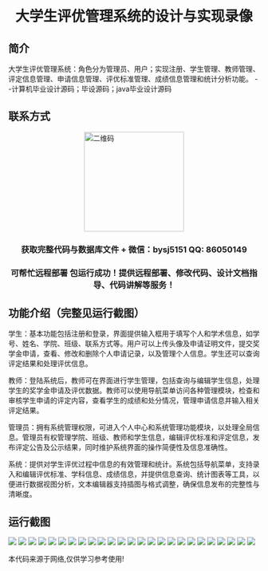 <p><h1 align="center">大学生评优管理系统的设计与实现录像</h1></p>

## 简介
大学生评优管理系统：角色分为管理员、用户；实现注册、学生管理、教师管理、评定信息管理、申请信息管理、评优标准管理、成绩信息管理和统计分析功能。    --计算机毕业设计源码；毕设源码；java毕业设计源码


## 联系方式
<img src="https://bs-1329754181.cos.ap-shanghai.myqcloud.com/wx.jpg" alt="二维码" style="display: block; margin: 0 auto;" width="200px">
<p><h3 align="center">获取完整代码与数据库文件 + 微信：bysj5151 QQ: 86050149</h3></p>
<p><h3 align="center">可帮忙远程部署 包运行成功！提供远程部署、修改代码、设计文档指导、代码讲解等服务！</h3></p>

## 功能介绍（完整见运行截图）
学生：基本功能包括注册和登录，界面提供输入框用于填写个人和学术信息，如学号、姓名、学院、班级、联系方式等。用户可以上传头像及申请证明文件，提交奖学金申请，查看、修改和删除个人申请记录，以及管理个人信息。学生还可以查询评定结果和处理评优信息。

教师：登陆系统后，教师可在界面进行学生管理，包括查询与编辑学生信息，处理学生的奖学金申请及评优数据。教师可以使用导航菜单访问各种管理模块，检查和审核学生申请的评定内容，查看学生的成绩和处分情况，管理申请信息并输入相关评定结果。

管理员：拥有系统管理权限，可进入个人中心和系统管理功能模块，以处理全局信息。管理员有权管理学院、班级、教师和学生信息，编辑评优标准和评定信息，发布评定公告及公示结果，同时维护系统界面的操作简便性及信息准确性。

系统：提供对学生评优过程中信息的有效管理和统计。系统包括导航菜单，支持录入和编辑评优标准、学科信息、成绩信息，并提供信息查询、统计图表等工具，以便进行数据视图分析，文本编辑器支持插图与格式调整，确保信息发布的完整性与清晰度。


## 运行截图
![](https://bs-1329754181.cos.ap-shanghai.myqcloud.com/ssm/UniversityStudentEvaluationSystemVideo/img/001.jpg)
![](https://bs-1329754181.cos.ap-shanghai.myqcloud.com/ssm/UniversityStudentEvaluationSystemVideo/img/002.jpg)
![](https://bs-1329754181.cos.ap-shanghai.myqcloud.com/ssm/UniversityStudentEvaluationSystemVideo/img/003.jpg)
![](https://bs-1329754181.cos.ap-shanghai.myqcloud.com/ssm/UniversityStudentEvaluationSystemVideo/img/004.jpg)
![](https://bs-1329754181.cos.ap-shanghai.myqcloud.com/ssm/UniversityStudentEvaluationSystemVideo/img/005.jpg)
![](https://bs-1329754181.cos.ap-shanghai.myqcloud.com/ssm/UniversityStudentEvaluationSystemVideo/img/006.jpg)
![](https://bs-1329754181.cos.ap-shanghai.myqcloud.com/ssm/UniversityStudentEvaluationSystemVideo/img/007.jpg)
![](https://bs-1329754181.cos.ap-shanghai.myqcloud.com/ssm/UniversityStudentEvaluationSystemVideo/img/008.jpg)
![](https://bs-1329754181.cos.ap-shanghai.myqcloud.com/ssm/UniversityStudentEvaluationSystemVideo/img/009.jpg)
![](https://bs-1329754181.cos.ap-shanghai.myqcloud.com/ssm/UniversityStudentEvaluationSystemVideo/img/010.jpg)
![](https://bs-1329754181.cos.ap-shanghai.myqcloud.com/ssm/UniversityStudentEvaluationSystemVideo/img/011.jpg)
![](https://bs-1329754181.cos.ap-shanghai.myqcloud.com/ssm/UniversityStudentEvaluationSystemVideo/img/012.jpg)
![](https://bs-1329754181.cos.ap-shanghai.myqcloud.com/ssm/UniversityStudentEvaluationSystemVideo/img/013.jpg)
![](https://bs-1329754181.cos.ap-shanghai.myqcloud.com/ssm/UniversityStudentEvaluationSystemVideo/img/014.jpg)
![](https://bs-1329754181.cos.ap-shanghai.myqcloud.com/ssm/UniversityStudentEvaluationSystemVideo/img/015.jpg)
![](https://bs-1329754181.cos.ap-shanghai.myqcloud.com/ssm/UniversityStudentEvaluationSystemVideo/img/016.jpg)
![](https://bs-1329754181.cos.ap-shanghai.myqcloud.com/ssm/UniversityStudentEvaluationSystemVideo/img/017.jpg)
![](https://bs-1329754181.cos.ap-shanghai.myqcloud.com/ssm/UniversityStudentEvaluationSystemVideo/img/018.jpg)
![](https://bs-1329754181.cos.ap-shanghai.myqcloud.com/ssm/UniversityStudentEvaluationSystemVideo/img/019.jpg)
![](https://bs-1329754181.cos.ap-shanghai.myqcloud.com/ssm/UniversityStudentEvaluationSystemVideo/img/020.jpg)
![](https://bs-1329754181.cos.ap-shanghai.myqcloud.com/ssm/UniversityStudentEvaluationSystemVideo/img/021.jpg)
![](https://bs-1329754181.cos.ap-shanghai.myqcloud.com/ssm/UniversityStudentEvaluationSystemVideo/img/022.jpg)
![](https://bs-1329754181.cos.ap-shanghai.myqcloud.com/ssm/UniversityStudentEvaluationSystemVideo/img/023.jpg)
![](https://bs-1329754181.cos.ap-shanghai.myqcloud.com/ssm/UniversityStudentEvaluationSystemVideo/img/024.jpg)
![](https://bs-1329754181.cos.ap-shanghai.myqcloud.com/ssm/UniversityStudentEvaluationSystemVideo/img/025.jpg)

<p>本代码来源于网络,仅供学习参考使用!</p>
